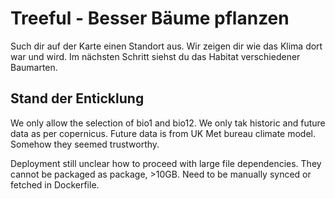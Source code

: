 # Treeful - Besser Bäume pflanzen

Such dir auf der Karte einen Standort aus. Wir zeigen dir wie das Klima dort war und wird. 
Im nächsten Schritt siehst du das Habitat verschiedener Baumarten. 

## Stand der Enticklung

We only allow the selection of bio1 and bio12. We only tak historic and future data as per copernicus. 
Future data is from UK Met bureau climate model. Somehow they seemed trustworthy. 

Deployment still unclear how to proceed with large file dependencies. They cannot be packaged as package, >10GB. Need to be manually synced or fetched in Dockerfile. 
